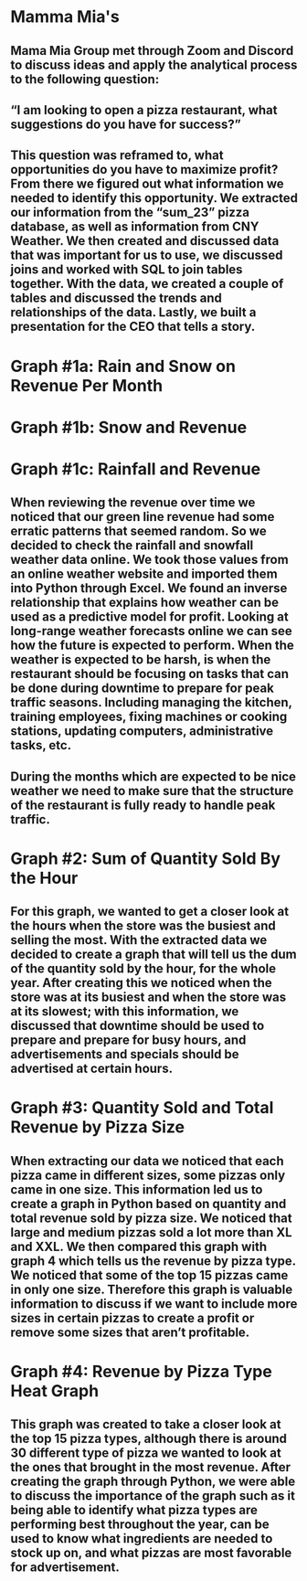 # Mamma Mia's
## Mama Mia Group met through Zoom and Discord to discuss ideas and apply the analytical process to the following question: 
## “I am looking to open a pizza restaurant, what suggestions do you have for success?”
## This question was reframed to, what opportunities do you have to maximize profit? From there we figured out what information we needed to identify this opportunity. We extracted our information from the “sum_23” pizza database, as well as information from CNY Weather. We then created and discussed data that was important for us to use, we discussed joins and worked with SQL to join tables together. With the data, we created a couple of tables and discussed the trends and relationships of the data. Lastly, we built a presentation for the CEO that tells a story. 

# Graph #1a: Rain and Snow on Revenue Per Month
# Graph #1b: Snow and Revenue 
# Graph #1c: Rainfall and Revenue 
	
## When reviewing the revenue over time we noticed that our green line revenue had some erratic patterns that seemed random. So we decided to check the rainfall and snowfall weather data online. We took those values from an online weather website and imported them into Python through Excel. We found an inverse relationship that explains how weather can be used as a predictive model for profit. Looking at long-range weather forecasts online we can see how the future is expected to perform. When the weather is expected to be harsh, is when the restaurant should be focusing on tasks that can be done during downtime to prepare for peak traffic seasons. Including managing the kitchen, training employees, fixing machines or cooking stations, updating computers, administrative tasks, etc. 

## During the months which are expected to be nice weather we need to make sure that the structure of the restaurant is fully ready to handle peak traffic. 


# Graph #2: Sum of Quantity Sold By the Hour 

## For this graph, we wanted to get a closer look at the hours when the store was the busiest and selling the most. With the extracted data we decided to create a graph that will tell us the dum of the quantity sold by the hour, for the whole year. After creating this we noticed when the store was at its busiest and when the store was at its slowest; with this information, we discussed that downtime should be used to prepare and prepare for busy hours, and advertisements and specials should be advertised at certain hours.

# Graph #3: Quantity Sold and Total Revenue by Pizza Size

## When extracting our data we noticed that each pizza came in different sizes, some pizzas only came in one size. This information led us to create a graph in Python based on quantity and total revenue sold by pizza size. We noticed that large and medium pizzas sold a lot more than XL and XXL. We then compared this graph with graph 4 which tells us the revenue by pizza type. We noticed that some of the top 15 pizzas came in only one size. Therefore this graph is valuable information to discuss if we want to include more sizes in certain pizzas to create a profit or remove some sizes that aren’t profitable. 

# Graph #4: Revenue by Pizza Type Heat Graph
## This graph was created to take a closer look at the top 15 pizza types, although there is around 30 different type of pizza we wanted to look at the ones that brought in the most revenue. After creating the graph through Python, we were able to discuss the importance of the graph such as it being able to identify what pizza types are performing best throughout the year, can be used to know what ingredients are needed to stock up on, and what pizzas are most favorable for advertisement. 
